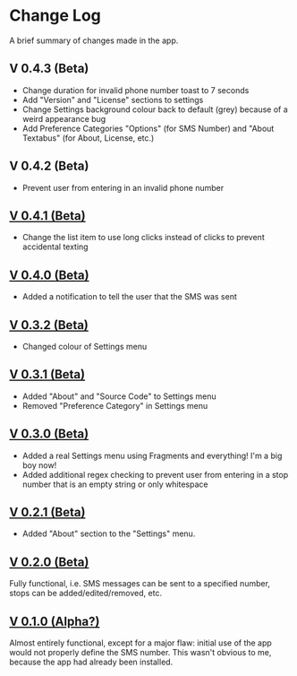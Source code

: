 # Change Log
A brief summary of changes made in the app.

## V 0.4.3 (Beta)
- Change duration for invalid phone number toast to 7 seconds
- Add "Version" and "License" sections to settings
- Change Settings background colour back to default (grey) because of a weird appearance bug
- Add Preference Categories "Options" (for SMS Number) and "About Textabus" (for About, License, etc.)

## V 0.4.2 (Beta)
- Prevent user from entering in an invalid phone number

## [V 0.4.1 (Beta)](https://github.com/StDako/textabus/commit/a00c425806020476384a804fb7484dbeca3e8218)
- Change the list item to use long clicks instead of clicks to prevent accidental texting

## [V 0.4.0 (Beta)](https://github.com/StDako/textabus/commit/4e97c6a1c58d00c982f89ca23f4a37bf8f65a6fd)
- Added a notification to tell the user that the SMS was sent

## [V 0.3.2 (Beta)](https://github.com/StDako/textabus/commit/ca09fc6c4c043f57b3c24b429ed8045e3c567de9)
- Changed colour of Settings menu

## [V 0.3.1 (Beta)](https://github.com/StDako/textabus/commit/0a2cf37435837e3c82db8da4879d23130c91fcb6)
- Added "About" and "Source Code" to Settings menu
- Removed "Preference Category" in Settings menu

## [V 0.3.0 (Beta)](https://github.com/StDako/textabus/commit/a4e2206dba0d5cf26a34747ad4fc4511b14e49a7)
- Added a real Settings menu using Fragments and everything! I'm a big boy now!
- Added additional regex checking to prevent user from entering in a stop number that is an empty string or only whitespace

## [V 0.2.1 (Beta)](https://github.com/StDako/textabus/commit/423c8e14a4b5256902b1cf99512d33042ba7ed16)
- Added "About" section to the "Settings" menu.

## [V 0.2.0 (Beta)](https://github.com/StDako/textabus/commit/dded14d59d9396190abab46bea73e279e0c1d3aa)
Fully functional, i.e. SMS messages can be sent to a specified number, stops can be added/edited/removed, etc.

## [V 0.1.0 (Alpha?)](https://github.com/StDako/textabus/commit/6ec79899098d04e1d2929fda36c073a6527e4218)
Almost entirely functional, except for a major flaw: initial use of the app would not properly define the SMS number. This wasn't obvious to me, because the app had already been installed.
